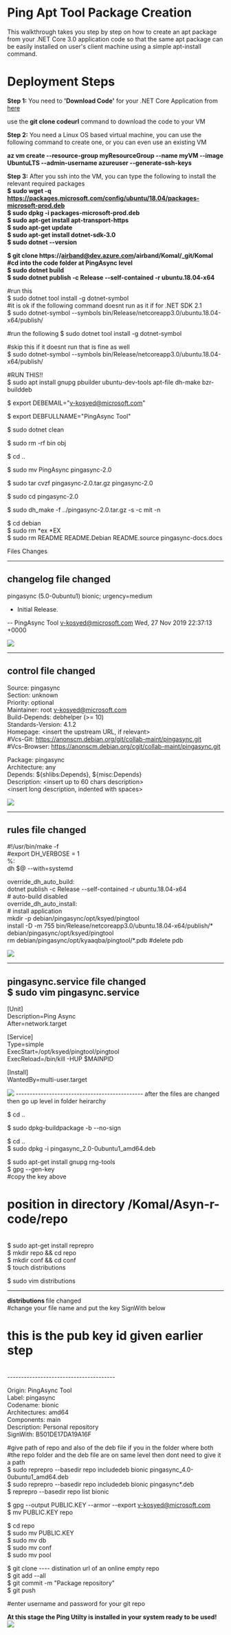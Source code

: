 # Ping Apt Tool Package  Creation
This walkthrough takes you step by step on how to create an apt package from your .NET Core 3.0 application code so that the same apt package can be easily installed on user's client machine using a simple apt-install command.

# Deployment Steps
<b>Step 1:</b> You need to <b>'Download Code'</b> for your .NET Core Application from <a href="https://dev.azure.com/airband/_git/Komal">here</a> </br>

use the <b>git clone codeurl</b> command to download the code to your VM </br>

<b>Step 2:</b> You need a Linux OS based virtual machine, you can use the following command to create one, or you can even use an existing VM </br>

<b> az vm create --resource-group myResourceGroup --name myVM --image UbuntuLTS --admin-username azureuser --generate-ssh-keys </b>

<b>Step 3:</b> After you ssh into the VM, you can type the following to install the relevant required packages</br>
<b>
$ sudo wget -q https://packages.microsoft.com/config/ubuntu/18.04/packages-microsoft-prod.deb</br>
$ sudo dpkg -i packages-microsoft-prod.deb</br>
$ sudo apt-get install apt-transport-https</br>
$ sudo apt-get update</br>
$ sudo apt-get install dotnet-sdk-3.0</br>
$ sudo dotnet --version</br>


$ git clone https://airband@dev.azure.com/airband/Komal/_git/Komal</br>
#cd into the code folder at PingAsync level</br>
$ sudo dotnet build </br>
$ sudo dotnet publish -c Release --self-contained -r ubuntu.18.04-x64</br>
</b>

#run this 
</br>
$ sudo dotnet tool install -g dotnet-symbol</br>
#it is ok if the following command doesnt run as it if for .NET SDK 2.1
</br>
$ sudo dotnet-symbol --symbols bin/Release/netcoreapp3.0/ubuntu.18.04-x64/publish/</br>


#run the following
$ sudo dotnet tool install -g dotnet-symbol</br>

#skip this if it doesnt run that is fine as well
</br>
$ sudo dotnet-symbol --symbols bin/Release/netcoreapp3.0/ubuntu.18.04-x64/publish/</br>

#RUN THIS!! 
</br>
$ sudo apt install gnupg pbuilder ubuntu-dev-tools apt-file dh-make bzr-builddeb</br>

$ export DEBEMAIL="v-kosyed@microsoft.com"</br>

$ export DEBFULLNAME="PingAsync Tool"</br>

$ sudo dotnet clean</br>

$ sudo rm -rf bin obj</br>

$ cd ..</br>

$ sudo mv PingAsync pingasync-2.0</br>

$ sudo tar cvzf pingasync-2.0.tar.gz pingasync-2.0</br>

$ sudo cd pingasync-2.0</br>

$ sudo dh_make -f ../pingasync-2.0.tar.gz -s -c mit -n</br>

$ cd debian </br>
$ sudo rm *ex *EX </br>
$ sudo rm README README.Debian README.source pingasync-docs.docs </br>

Files Changes

--------------------------------------
<b>changelog</b> file changed </br>
--------------------------------------

pingasync (5.0-0ubuntu1) bionic; urgency=medium

  * Initial Release.

 -- PingAsync Tool <v-kosyed@microsoft.com>  Wed, 27 Nov 2019 22:37:13 +0000

<img src="https://komalsandboxdiag.blob.core.windows.net/pingarmtemplatereadmefiles/changelog.png" >

--------------------------------------
<b>control</b> file changed </br>
--------------------------------------

Source: pingasync </br>
Section: unknown </br>
Priority: optional</br>
Maintainer: root <v-kosyed@microsoft.com></br>
Build-Depends: debhelper (>= 10)</br>
Standards-Version: 4.1.2</br>
Homepage: <insert the upstream URL, if relevant></br>
#Vcs-Git: https://anonscm.debian.org/git/collab-maint/pingasync.git
</br>
#Vcs-Browser: https://anonscm.debian.org/cgit/collab-maint/pingasync.git
</br>

Package: pingasync</br>
Architecture: any</br>
Depends: ${shlibs:Depends}, ${misc:Depends}</br>
Description: <insert up to 60 chars description></br>
 <insert long description, indented with spaces></br>

<img src="https://komalsandboxdiag.blob.core.windows.net/pingarmtemplatereadmefiles/control.png" >

--------------------------------------
<b>rules</b> file changed </br>
---------------------------------------

#!/usr/bin/make -f
</br>
#export DH_VERBOSE = 1
</br>
%: </br>
	dh $@ --with=systemd </br>


override_dh_auto_build: </br>
	dotnet publish -c Release --self-contained -r ubuntu.18.04-x64 </br>
	# auto-build disabled </br>
override_dh_auto_install: </br>
	# install application 
	</br>
	mkdir -p debian/pingasync/opt/ksyed/pingtool </br>
	install -D -m 755 bin/Release/netcoreapp3.0/ubuntu.18.04-x64/publish/* debian/pingasync/opt/ksyed/pingtool </br>
	rm debian/pingasync/opt/kyaaqba/pingtool/*.pdb #delete pdb </br>

<img src="https://komalsandboxdiag.blob.core.windows.net/pingarmtemplatereadmefiles/rules.png" >

--------------------------------------
<b> pingasync.service </b> file changed </br>
$ sudo vim pingasync.service </br>
--------------------------------------



[Unit] </br>
Description=Ping Async </br>
After=network.target </br>

[Service] </br>
Type=simple </br>
ExecStart=/opt/ksyed/pingtool/pingtool </br>
ExecReload=/bin/kill -HUP $MAINPID </br>

[Install] </br>
WantedBy=multi-user.target </br>


<img src="https://komalsandboxdiag.blob.core.windows.net/pingarmtemplatereadmefiles/pingasyncservice.png" >
----------------------------------------------
after the files are changed then go up level in folder heirarchy

$ cd ..</br>

$ sudo dpkg-buildpackage -b --no-sign</br>


$ cd ..</br>
$ sudo dpkg -i pingasync_2.0-0ubuntu1_amd64.deb</br>

$ sudo apt-get install gnupg rng-tools </br>
$ gpg --gen-key </br>
#copy the key above
</br>

# position in directory /Komal/Asyn-r-code/repo
</br>
$ sudo apt-get install reprepro </br>
$ mkdir repo && cd repo </br>
$ mkdir conf && cd conf </br>
$ touch distributions </br>

$ sudo vim distributions</br>

--------------------------------------
<b>distributions </b> file changed </br>
#change your file name and put the key SignWith below 
</br>
# this is the pub key id given earlier step 
</br>
---------------------------------------

Origin: PingAsync Tool </br>
Label: pingasync </br>
Codename: bionic </br>
Architectures: amd64 </br>
Components: main </br>
Description: Personal repository </br>
SignWith: B501DE17DA19A16F  </br>



 #give path of repo and also of the deb file if you in the folder where both
 </br>
 #the repo folder and the deb file are on same level then dont need to give it a path
 </br>
$ sudo reprepro --basedir repo includedeb bionic pingasync_4.0-0ubuntu1_amd64.deb </br>
$ sudo reprepro --basedir repo includedeb bionic pingasync*.deb </br>
$ reprepro --basedir repo list bionic </br>

$ gpg --output PUBLIC.KEY --armor --export v-kosyed@microsoft.com </br>
$ mv PUBLIC.KEY repo </br>

$ cd repo </br>
$ sudo mv PUBLIC.KEY </br>
$ sudo mv db </br>
$ sudo mv conf </br>
$ sudo mv pool </br>


$ git clone ---- distination url of an online empty repo </br>
$ git add --all </br>
$ git commit -m "Package repository" </br>
$ git push </br>
 
#enter username and password for your git repo
</br>



<b> At this stage the Ping Utilty is installed in your system ready to be used! </b></br>
<img src="https://komalsandboxdiag.blob.core.windows.net/pingarmtemplatereadmefiles/26.png" >





